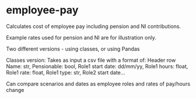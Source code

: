 # employee-pay

Calculates cost of employee pay including pension and NI contributions.

Example rates used for pension and NI are for illustration only.

Two different versions - using classes, or using Pandas

Classes version:
Takes as input a csv file with a format of:
    Header row
    Name: str, Pensionable: bool, Role1 start date: dd/mm/yy, Role1 hours: float, Role1 rate: float, Role1 type: str, Role2 start date...

Can compare scenarios and dates as employee roles and rates of pay/hours change
